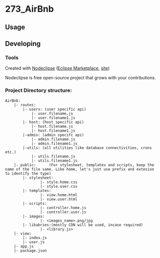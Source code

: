 

# 273_AirBnb



## Usage



## Developing



### Tools

Created with [Nodeclipse](https://github.com/Nodeclipse/nodeclipse-1)
 ([Eclipse Marketplace](http://marketplace.eclipse.org/content/nodeclipse), [site](http://www.nodeclipse.org))   

Nodeclipse is free open-source project that grows with your contributions.

### Project Directory structure:

```
AirBnb:
	|- routes:		
		|- users: (user specific api)
			|- user.filename.js
			|- user.filename1.js		
		|- host: (host specific api)
			|- host.filename.js
			|- host.filename1.js		
		|-admin: (admin specifc api)
			|- admin.filename.js
			|- admin.filename1.js		
		|-utils: (all utilities like database connectivities, crons etc.)
			|- utils.filename.js
			|- utils.filename1.js
	|- public:      (For stylesheet, templates and scripts, keep the name of the file same. Like home, let's just use prefix and extesion to identify the type)
		|- stylesheet:
				|- style.home.css
				|- style.user.css		
		|- templates:
				|- view.home.html
				|- view.user.html		
		|- scripts:
				|- controller.home.js
				|- controller.user.js		
		|- images:
				|- <images_name>.png/jpg		
		|- libabries:(mostly CDN will be used, incase required)
				|- <library.js>
	|- view:
		|- index.js
		|- user.js
	|- app.js	
	|- package.json
```
